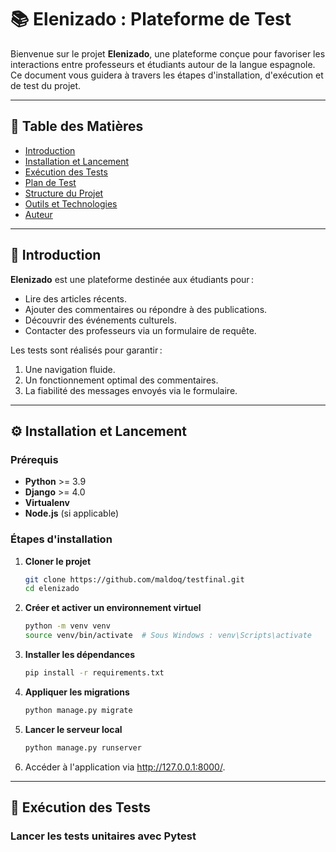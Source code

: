 # 📚 **Elenizado : Plateforme de Test**

Bienvenue sur le projet **Elenizado**, une plateforme conçue pour favoriser les interactions entre professeurs et étudiants autour de la langue espagnole. Ce document vous guidera à travers les étapes d'installation, d'exécution et de test du projet.

---

## 📖 **Table des Matières**

- [Introduction](#introduction)
- [Installation et Lancement](#installation-et-lancement)
- [Exécution des Tests](#exécution-des-tests)
- [Plan de Test](#plan-de-test)
- [Structure du Projet](#structure-du-projet)
- [Outils et Technologies](#outils-et-technologies)
- [Auteur](#auteur)

---

## 📝 **Introduction**

**Elenizado** est une plateforme destinée aux étudiants pour :
- Lire des articles récents.
- Ajouter des commentaires ou répondre à des publications.
- Découvrir des événements culturels.
- Contacter des professeurs via un formulaire de requête.

Les tests sont réalisés pour garantir :
1. Une navigation fluide.
2. Un fonctionnement optimal des commentaires.
3. La fiabilité des messages envoyés via le formulaire.

---

## ⚙️ **Installation et Lancement**

### **Prérequis**
- **Python** >= 3.9
- **Django** >= 4.0
- **Virtualenv**
- **Node.js** (si applicable)

### **Étapes d'installation**
1. **Cloner le projet**
   ```bash
   git clone https://github.com/maldoq/testfinal.git
   cd elenizado
2. **Créer et activer un environnement virtuel**
   ```bash
   python -m venv venv
   source venv/bin/activate  # Sous Windows : venv\Scripts\activate
3. **Installer les dépendances**
   ```bash
   pip install -r requirements.txt
4. **Appliquer les migrations**
   ```bash
   python manage.py migrate
5. **Lancer le serveur local**
   ```bash
   python manage.py runserver
6. Accéder à l'application via http://127.0.0.1:8000/.

---

## 🧪 **Exécution des Tests**

### **Lancer les tests unitaires avec Pytest**

